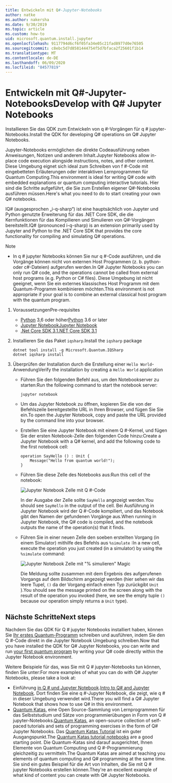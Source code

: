 ```yaml
---
title: Entwickeln mit Q#-Jupyter-Notebooks
author: natke
ms.author: nakersha
ms.date: 9/30/2019
ms.topic: article
ms.custom: how-to
uid: microsoft.quantum.install.jupyter
ms.openlocfilehash: 9117794d6cf6f05fa34e05c21fad8977d0e76505
ms.sourcegitcommit: c8ebc5d7d8581444754f5d7bfaca2f25601f1b14
ms.translationtype: MT
ms.contentlocale: de-DE
ms.lasthandoff: 06/09/2020
ms.locfileid: "84577819"
---
```

# <a name="develop-with-q-jupyter-notebooks"></a><span data-ttu-id="2e39d-102">Entwickeln mit Q#-Jupyter-Notebooks</span><span class="sxs-lookup"><span data-stu-id="2e39d-102">Develop with Q# Jupyter Notebooks</span></span>

<span data-ttu-id="2e39d-103">Installieren Sie das QDK zum Entwickeln von q #-Vorgängen für q # jupyter-Notebooks.</span><span class="sxs-lookup"><span data-stu-id="2e39d-103">Install the QDK for developing Q# operations on Q# Jupyter Notebooks.</span></span>

<span data-ttu-id="2e39d-104">Jupyter-Notebooks ermöglichen die direkte Codeausführung neben Anweisungen, Notizen und anderem Inhalt.</span><span class="sxs-lookup"><span data-stu-id="2e39d-104">Jupyter Notebooks allow in-place code execution alongside instructions, notes, and other content.</span></span> <span data-ttu-id="2e39d-105">Diese Umgebung eignet sich ideal zum Schreiben von f #-Code mit eingebetteten Erläuterungen oder interaktiven Lernprogrammen für Quantum Computing.</span><span class="sxs-lookup"><span data-stu-id="2e39d-105">This environment is ideal for writing Q# code with embedded explanations or quantum computing interactive tutorials.</span></span> <span data-ttu-id="2e39d-106">Hier sind die Schritte aufgeführt, die Sie zum Erstellen eigener Q#-Notebooks ausführen müssen.</span><span class="sxs-lookup"><span data-stu-id="2e39d-106">Here's what you need to do to start creating your own Q# notebooks.</span></span>

<span data-ttu-id="2e39d-107">IQ# (ausgesprochen „i-q-sharp“) ist eine hauptsächlich von Jupyter und Python genutzte Erweiterung für das .NET Core SDK, die die Kernfunktionen für das Kompilieren und Simulieren von Q#-Vorgängen bereitstellt.</span><span class="sxs-lookup"><span data-stu-id="2e39d-107">IQ# (pronounced i-q-sharp) is an extension primarily used by Jupyter and Python to the .NET Core SDK that provides the core functionality for compiling and simulating Q# operations.</span></span>

> [!NOTE]
> * <span data-ttu-id="2e39d-108">In q # jupyter Notebooks können Sie nur q #-Code ausführen, und die Vorgänge können nicht von externen Host Programmen (z. b. python-oder c#-Dateien) aufgerufen werden.</span><span class="sxs-lookup"><span data-stu-id="2e39d-108">In Q# Jupyter Notebooks you can only run Q# code, and the operations cannot be called from external host programs (e.g. Python or C# files).</span></span> <span data-ttu-id="2e39d-109">Diese Umgebung ist nicht geeignet, wenn Sie ein externes klassisches Host Programm mit dem Quantum-Programm kombinieren möchten.</span><span class="sxs-lookup"><span data-stu-id="2e39d-109">This environment is not appropriate if your goal is to combine an external classical host program with the quantum program.</span></span>

1. <span data-ttu-id="2e39d-110">Voraussetzungen</span><span class="sxs-lookup"><span data-stu-id="2e39d-110">Pre-requisites</span></span>

    - <span data-ttu-id="2e39d-111">[Python](https://www.python.org/downloads/) 3,6 oder höher</span><span class="sxs-lookup"><span data-stu-id="2e39d-111">[Python](https://www.python.org/downloads/) 3.6 or later</span></span>
    - [<span data-ttu-id="2e39d-112">Jupyter Notebook</span><span class="sxs-lookup"><span data-stu-id="2e39d-112">Jupyter Notebook</span></span>](https://jupyter.readthedocs.io/en/latest/install.html)
    - [<span data-ttu-id="2e39d-113">.Net Core SDK 3,1</span><span class="sxs-lookup"><span data-stu-id="2e39d-113">.NET Core SDK 3.1</span></span>](https://dotnet.microsoft.com/download/dotnet-core/3.1)

1. <span data-ttu-id="2e39d-114">Installieren Sie das Paket `iqsharp`.</span><span class="sxs-lookup"><span data-stu-id="2e39d-114">Install the `iqsharp` package</span></span>

    ```dotnetcli
    dotnet tool install -g Microsoft.Quantum.IQSharp
    dotnet iqsharp install
    ```

1. <span data-ttu-id="2e39d-115">Überprüfen der Installation durch die Erstellung einer `Hello World`-Anwendung</span><span class="sxs-lookup"><span data-stu-id="2e39d-115">Verify the installation by creating a `Hello World` application</span></span>

    - <span data-ttu-id="2e39d-116">Führen Sie den folgenden Befehl aus, um den Notebookserver zu starten:</span><span class="sxs-lookup"><span data-stu-id="2e39d-116">Run the following command to start the notebook server:</span></span>

        ```
        jupyter notebook
        ```

    - <span data-ttu-id="2e39d-117">Um das Jupyter Notebook zu öffnen, kopieren Sie die von der Befehlszeile bereitgestellte URL in Ihren Browser, und fügen Sie Sie ein.</span><span class="sxs-lookup"><span data-stu-id="2e39d-117">To open the Jupyter Notebook, copy and paste the URL provided by the command line into your browser.</span></span>

    - <span data-ttu-id="2e39d-118">Erstellen Sie eine Jupyter Notebook mit einem Q #-Kernel, und fügen Sie der ersten Notebook-Zelle den folgenden Code hinzu:</span><span class="sxs-lookup"><span data-stu-id="2e39d-118">Create a Jupyter Notebook with a Q# kernel, and add the following code to the first notebook cell:</span></span>

        ```qsharp
        operation SayHello () : Unit {
            Message("Hello from quantum world!");
        }
        ```

    - <span data-ttu-id="2e39d-119">Führen Sie diese Zelle des Notebooks aus:</span><span class="sxs-lookup"><span data-stu-id="2e39d-119">Run this cell of the notebook:</span></span>

        ![Jupyter Notebook Zelle mit Q #-Code](~/media/install-guide-jupyter.png)

        <span data-ttu-id="2e39d-121">In der Ausgabe der Zelle sollte `SayHello` angezeigt werden.</span><span class="sxs-lookup"><span data-stu-id="2e39d-121">You should see `SayHello` in the output of the cell.</span></span> <span data-ttu-id="2e39d-122">Bei Ausführung in Jupyter Notebook wird der Q #-Code kompiliert, und das Notebook gibt den Namen der gefundenen Vorgänge aus.</span><span class="sxs-lookup"><span data-stu-id="2e39d-122">When running in Jupyter Notebook, the Q# code is compiled, and the notebook outputs the name of the operation(s) that it finds.</span></span>


    - <span data-ttu-id="2e39d-123">Führen Sie in einer neuen Zelle den soeben erstellten Vorgang (in einem Simulator) mithilfe des Befehls aus `%simulate` :</span><span class="sxs-lookup"><span data-stu-id="2e39d-123">In a new cell, execute the operation you just created (in a simulator) by using the `%simulate` command:</span></span>

        ![Jupyter Notebook Zelle mit "% simulieren" Magic](~/media/install-guide-jupyter-simulate.png)

        <span data-ttu-id="2e39d-125">Die Meldung sollte zusammen mit dem Ergebnis des aufgerufenen Vorgangs auf dem Bildschirm angezeigt werden (hier sehen wir das leere Tupel, `()` da der Vorgang einfach einen Typ zurückgibt `Unit` ).</span><span class="sxs-lookup"><span data-stu-id="2e39d-125">You should see the message printed on the screen along with the result of the operation you invoked (here, we see the empty tuple `()` because our operation simply returns a `Unit` type).</span></span>

## <a name="next-steps"></a><span data-ttu-id="2e39d-126">Nächste Schritte</span><span class="sxs-lookup"><span data-stu-id="2e39d-126">Next steps</span></span>

<span data-ttu-id="2e39d-127">Nachdem Sie das QDK für Q # jupyter Notebooks installiert haben, können Sie [Ihr erstes Quantum-Programm](xref:microsoft.quantum.quickstarts.qrng) schreiben und ausführen, indem Sie den Q #-Code direkt in die Jupyter Notebook Umgebung schreiben.</span><span class="sxs-lookup"><span data-stu-id="2e39d-127">Now that you have installed the QDK for Q# Jupyter Notebooks, you can write and run [your first quantum program](xref:microsoft.quantum.quickstarts.qrng) by writing your Q# code directly within the Jupyter Notebook environment.</span></span>

<span data-ttu-id="2e39d-128">Weitere Beispiele für das, was Sie mit Q # jupyter-Notebooks tun können, finden Sie unter:</span><span class="sxs-lookup"><span data-stu-id="2e39d-128">For more examples of what you can do with Q# Jupyter Notebooks, please take a look at:</span></span>
- <span data-ttu-id="2e39d-129">Einführung [in Q # und Jupyter Notebook](https://docs.microsoft.com/samples/microsoft/quantum/intro-to-qsharp-jupyter/).</span><span class="sxs-lookup"><span data-stu-id="2e39d-129">[Intro to Q# and Jupyter Notebook](https://docs.microsoft.com/samples/microsoft/quantum/intro-to-qsharp-jupyter/).</span></span> <span data-ttu-id="2e39d-130">Dort finden Sie eine q #-Jupyter Notebook, die zeigt, wie q # in dieser Umgebung verwendet wird.</span><span class="sxs-lookup"><span data-stu-id="2e39d-130">There you will find a Q# Jupyter Notebook that shows how to use Q# in this environment.</span></span>
- <span data-ttu-id="2e39d-131">[Quantum Katas](xref:microsoft.quantum.overview.katas), eine Open Source-Sammlung von Lernprogrammen für das Selbststudium und Sätze von programmierübungen in Form von Q # jupyter-Notebooks.</span><span class="sxs-lookup"><span data-stu-id="2e39d-131">[Quantum Katas](xref:microsoft.quantum.overview.katas), an open-source collection of self-paced tutorials and sets of programming exercises in the form of Q# Jupyter Notebooks.</span></span> <span data-ttu-id="2e39d-132">Das [Quantum Katas Tutorial](https://github.com/microsoft/QuantumKatas#tutorial-topics) ist ein guter Ausgangspunkt.</span><span class="sxs-lookup"><span data-stu-id="2e39d-132">The [Quantum Katas tutorial notebooks](https://github.com/microsoft/QuantumKatas#tutorial-topics) are a good starting point.</span></span> <span data-ttu-id="2e39d-133">Die Quantum-Katas sind darauf ausgerichtet, Ihnen Elemente von Quantum Computing und Q #-Programmierung gleichzeitig zu vermitteln.</span><span class="sxs-lookup"><span data-stu-id="2e39d-133">The Quantum Katas are aimed at teaching you elements of quantum computing and Q# programming at the same time.</span></span> <span data-ttu-id="2e39d-134">Sie sind ein gutes Beispiel für die Art von Inhalten, die Sie mit Q # jupyter Notebooks erstellen können.</span><span class="sxs-lookup"><span data-stu-id="2e39d-134">They're an excellent example of what kind of content you can create with Q# Jupyter Notebooks.</span></span>
